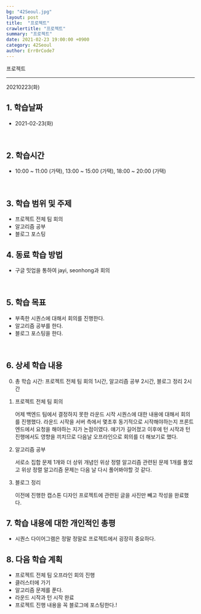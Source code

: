 ```yaml
---
bg: "42Seoul.jpg"
layout: post
title:  "프로젝트"
crawlertitle: "프로젝트"
summary: "프로젝트"
date: 2021-02-23 19:00:00 +0900
category: 42Seoul
author: Err0rCode7
---
```


프로젝트

---

20210223(화)

## 1. 학습날짜

- 2021-02-23(화)
<br>

## 2. 학습시간

- 10:00 ~ 11:00 (가택), 13:00 ~ 15:00 (가택), 18:00 ~ 20:00 (가택)
<br>

## 3. 학습 범위 및 주제

- 프로젝트 전체 팀 회의
- 알고리즘 공부
- 블로그 포스팅

## 4. 동료 학습 방법

- 구글 밋업을 통하여 jayi, seonhong과 회의
<br>

## 5. 학습 목표

- 부족한 시퀀스에 대해서 회의를 진행한다.
- 알고리즘 공부를 한다.
- 블로그 포스팅을 한다.

<br>

## 6. 상세 학습 내용

0. 총 학습 시간: 프로젝트 전체 팀 회의 1시간, 알고리즘 공부 2시간, 블로그 정리 2시간

1. 프로젝트 전체 팀 회의

	어제 백엔드 팀에서 결정하지 못한 라운드 시작 시퀀스에 대한 내용에 대해서 회의를 진행했다.
	라운드 시작을 서버 측에서 몇초후 동기적으로 시작해야하는지 프론트엔드에서 요청을 해야하는 지가 논점이였다.
	얘기가 길어졌고 이후에 턴 시작과 턴 진행에서도 영향을 끼치므로 다음날 오프라인으로 회의를 더 해보기로 했다.

2. 알고리즘 공부

	서로소 집합 문제 1개와 더 상위 개념인 위상 정렬 알고리즘 관련된 문제 1개를 풀었고 위상 정렬 알고리즘 문제는 다음 날 다시 풀어봐야할 것 같다.

3. 블로그 정리

	이전에 진행한 캡스톤 디자인 프로젝트에 관련된 글을 사진만 빼고 작성을 완료했다.

## 7. 학습 내용에 대한 개인적인 총평

- 시퀀스 다이어그램은 정말 정말로 프로젝트에서 굉장히 중요하다.

## 8. 다음 학습 계획

- 프로젝트 전체 팀 오프라인 회의 진행
- 클러스터에 가기
- 알고리즘 문제를 푼다.
- 라운드 시작과 턴 시작 완료
- 프로젝트 진행 내용을 꼭 블로그에 포스팅한다.!